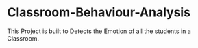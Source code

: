 # Classroom-Behaviour-Analysis
This Project is built to Detects the Emotion of all the students in a Classroom.
